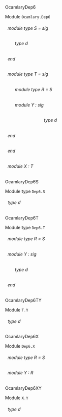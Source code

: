 OcamlaryDep6

 Module  `` Ocamlary.Dep6 `` 
<a id="module-type-S"></a>
###### &nbsp; module type S = sig

<a id="type-d"></a>
###### &nbsp; &nbsp; &nbsp; &nbsp; type d



 ###### &nbsp; end



<a id="module-type-T"></a>
###### &nbsp; module type T = sig

<a id="module-type-R"></a>
###### &nbsp; &nbsp; &nbsp; &nbsp; module type R = S



<a id="module-Y"></a>
###### &nbsp; &nbsp; &nbsp; &nbsp; module Y : sig

<a id="type-d"></a>
###### &nbsp; &nbsp; &nbsp; &nbsp; &nbsp; &nbsp; &nbsp; &nbsp; &nbsp; &nbsp; &nbsp; &nbsp; &nbsp; &nbsp; &nbsp; &nbsp; type d



 ###### &nbsp; end



 ###### &nbsp; end



<a id="module-X"></a>
###### &nbsp; module X : T


OcamlaryDep6S

 Module type  `` Dep6.S `` 
<a id="type-d"></a>
###### &nbsp; type d


OcamlaryDep6T

 Module type  `` Dep6.T `` 
<a id="module-type-R"></a>
###### &nbsp; module type R = S



<a id="module-Y"></a>
###### &nbsp; module Y : sig

<a id="type-d"></a>
###### &nbsp; &nbsp; &nbsp; &nbsp; type d



 ###### &nbsp; end


OcamlaryDep6TY

 Module  `` T.Y `` 
<a id="type-d"></a>
###### &nbsp; type d


OcamlaryDep6X

 Module  `` Dep6.X `` 
<a id="module-type-R"></a>
###### &nbsp; module type R = S



<a id="module-Y"></a>
###### &nbsp; module Y : R


OcamlaryDep6XY

 Module  `` X.Y `` 
<a id="type-d"></a>
###### &nbsp; type d

